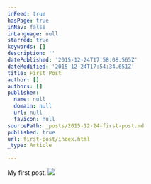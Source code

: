 ```yaml
---
inFeed: true
hasPage: true
inNav: false
inLanguage: null
starred: true
keywords: []
description: ''
datePublished: '2015-12-24T17:58:08.565Z'
dateModified: '2015-12-24T17:54:34.651Z'
title: First Post
author: []
authors: []
publisher:
  name: null
  domain: null
  url: null
  favicon: null
sourcePath: _posts/2015-12-24-first-post.md
published: true
url: first-post/index.html
_type: Article

---
```

My first post. ![](https://the-grid-user-content.s3-us-west-2.amazonaws.com/2320b7a5-47ef-4303-b002-8128e2e3c9a9.gif)